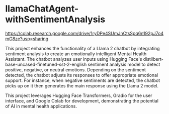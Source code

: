 # llamaChatAgent-withSentimentAnalysis

https://colab.research.google.com/drive/1ryDPe4SUmJnCtsSpq6n192pJ7o4mG8ze?usp=sharing

This project enhances the functionality of a Llama 2 chatbot by integrating sentiment analysis to create an emotionally intelligent Mental Health Assistant. The chatbot analyzes user inputs using Hugging Face's distilbert-base-uncased-finetuned-sst-2-english sentiment analysis model to detect positive, negative, or neutral emotions. Depending on the sentiment detected, the chatbot adjusts its responses to offer appropriate emotional support. For instance, when negative sentiments are detected, the chatbot picks up on it then generates the main response using the Llama 2 model.

This project leverages Hugging Face Transformers, Gradio for the user interface, and Google Colab for development, demonstrating the potential of AI in mental health applications.

